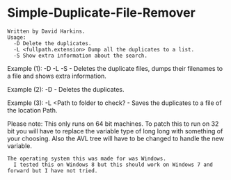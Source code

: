 # Simple-Duplicate-File-Remover


	Written by David Harkins.
	Usage:
	  -D Delete the duplicates.
	  -L <fullpath.extension> Dump all the duplicates to a list.
	  -S Show extra information about the search.

  Example (1): -D -L <Path> -S <Path to folder to check>
      - Deletes the duplicate files, dumps their filenames to a file and shows extra information.
      
  Example (2): -D <Path to folder to check>
      - Deletes the duplicates.
      
  Example (3): -L <Path> <Path to folder to check?
      - Saves the duplicates to a file of the location Path.


  Please note:
    This only runs on 64 bit machines.
      To patch this to run on 32 bit you will have to replace the variable type of long long with 
      something of your choosing. Also the AVL tree will have to be changed to handle the new variable.
      
    The operating system this was made for was Windows.
      I tested this on Windows 8 but this should work on Windows 7 and forward but I have not tried.
      
    
